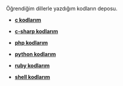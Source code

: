 Öğrendiğim dillerle yazdığım kodların deposu.

- **[c kodlarım](https://github.com/maydogan/pro-lang/tree/master/c)**

- **[c-sharp kodlarım](https://github.com/maydogan/pro-lang/tree/master/c-sharp)**

- **[php kodlarım](https://github.com/maydogan/pro-lang/tree/master/php)**

- **[python kodlarım](https://github.com/maydogan/pro-lang/tree/master/python/)**

- **[ruby kodlarım](https://github.com/maydogan/pro-lang/tree/master/ruby/)**
 
- **[shell kodlarım](https://github.com/maydogan/pro-lang/tree/master/shell)**

